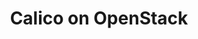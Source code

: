 ---
title: Calico on OpenStack
show_read_time: false
show_toc: false
canonical_url: 'https://docs.projectcalico.org/v3.9/getting-started/openstack/installation/index'
---